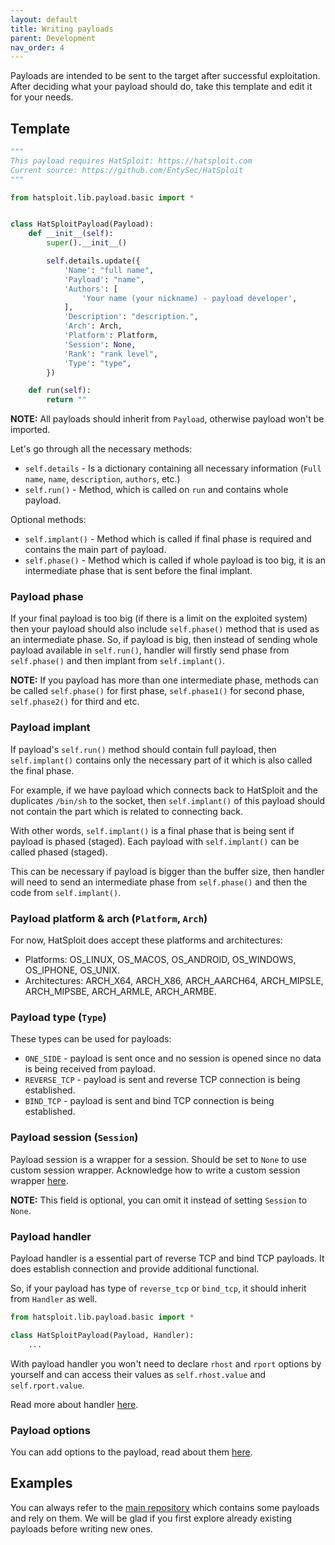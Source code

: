```yaml
---
layout: default
title: Writing payloads
parent: Development
nav_order: 4
---
```


Payloads are intended to be sent to the target after successful exploitation.
After deciding what your payload should do, take this template and edit it for your needs.

## Template

```python
"""
This payload requires HatSploit: https://hatsploit.com
Current source: https://github.com/EntySec/HatSploit
"""

from hatsploit.lib.payload.basic import *


class HatSploitPayload(Payload):
    def __init__(self):
        super().__init__()

        self.details.update({
            'Name': "full name",
            'Payload': "name",
            'Authors': [
                'Your name (your nickname) - payload developer',
            ],
            'Description': "description.",
            'Arch': Arch,
            'Platform': Platform,
            'Session': None,
            'Rank': "rank level",
            'Type': "type",
        })

    def run(self):
        return ""
```

**NOTE:** All payloads should inherit from `Payload`, otherwise payload won't be imported.

Let's go through all the necessary methods:

* `self.details` - Is a dictionary containing all necessary information (`Full name`, `name`, `description`, `authors`, etc.)
* `self.run()` - Method, which is called on `run` and contains whole payload.

Optional methods:

* `self.implant()` - Method which is called if final phase is required and contains the main part of payload.
* `self.phase()` - Method which is called if whole payload is too big, it is an intermediate phase that is sent before the final implant.

### Payload phase

If your final payload is too big (if there is a limit on the exploited system) then your payload should also include `self.phase()` method that is used as an intermediate phase. So, if payload is big, then instead of sending whole payload available in `self.run()`, handler will firstly send phase from `self.phase()` and then implant from `self.implant()`.

**NOTE:** If you payload has more than one intermediate phase, methods can be called `self.phase()` for first phase, `self.phase1()` for second phase, `self.phase2()` for third and etc.

### Payload implant

If payload's `self.run()` method should contain full payload, then `self.implant()` contains only the necessary part of it which is also called the final phase.

For example, if we have payload which connects back to HatSploit and the duplicates `/bin/sh` to the socket, then `self.implant()` of this payload should not contain the part which is related to connecting back.

With other words, `self.implant()` is a final phase that is being sent if payload is phased (staged). Each payload with `self.implant()` can be called phased (staged).

This can be necessary if payload is bigger than the buffer size, then handler will need to send an intermediate phase from `self.phase()` and then the code from `self.implant()`.

### Payload platform & arch (`Platform`, `Arch`)

For now, HatSploit does accept these platforms and architectures:

* Platforms: OS_LINUX, OS_MACOS, OS_ANDROID, OS_WINDOWS, OS_IPHONE, OS_UNIX.
* Architectures: ARCH_X64, ARCH_X86, ARCH_AARCH64, ARCH_MIPSLE, ARCH_MIPSBE, ARCH_ARMLE, ARCH_ARMBE.

### Payload type (`Type`)

These types can be used for payloads:

* `ONE_SIDE` - payload is sent once and no session is opened since no data is being received from payload.
* `REVERSE_TCP` - payload is sent and reverse TCP connection is being established.
* `BIND_TCP` - payload is sent and bind TCP connection is being established.

### Payload session (`Session`)

Payload session is a wrapper for a session. Should be set to `None` to use custom session wrapper. Acknowledge how to write a custom session wrapper [here](/docs/development/session-wrapper).

**NOTE:** This field is optional, you can omit it instead of setting `Session` to `None`.

### Payload handler

Payload handler is a essential part of reverse TCP and bind TCP payloads. It does establish connection and provide additional functional.

So, if your payload has type of `reverse_tcp` or `bind_tcp`, it should inherit from `Handler` as well.

```python
from hatsploit.lib.payload.basic import *

class HatSploitPayload(Payload, Handler):
    ...
```

With payload handler you won't need to declare `rhost` and `rport` options by yourself and can access their values as `self.rhost.value` and `self.rport.value`.

Read more about handler [here](/docs/kits/handler).

### Payload options

You can add options to the payload, read about them [here](/docs/development/options).

## Examples

You can always refer to the [main repository](https://github.com/EntySec/HatSploit/tree/main/hatsploit/payloads) which contains some payloads and rely on them.
We will be glad if you first explore already existing payloads before writing new ones.
